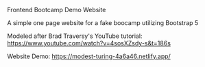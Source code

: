 Frontend Bootcamp Demo Website

A simple one page website for a fake boocamp utilizing Bootstrap 5 





Modeled after Brad Traversy's YouTube tutorial: https://www.youtube.com/watch?v=4sosXZsdy-s&t=186s

Website Demo: https://modest-turing-4a6a46.netlify.app/
